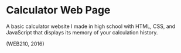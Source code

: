 # Calculator Web Page
A basic calculator website I made in high school with HTML, CSS, and JavaScript that displays its memory of your calculation history.

(WEB210, 2016)
